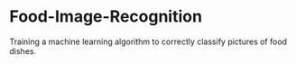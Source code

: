 # Food-Image-Recognition
Training a machine learning algorithm to correctly classify pictures of food dishes.

